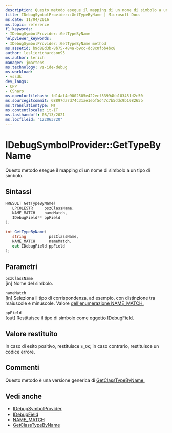 ```yaml
---
description: Questo metodo esegue il mapping di un nome di simbolo a un tipo di simbolo.
title: IDebugSymbolProvider::GetTypeByName | Microsoft Docs
ms.date: 11/04/2016
ms.topic: reference
f1_keywords:
- IDebugSymbolProvider::GetTypeByName
helpviewer_keywords:
- IDebugSymbolProvider::GetTypeByName method
ms.assetid: b9d88d3b-8b75-484a-b9cc-dc8c0fbb4bc8
author: leslierichardson95
ms.author: lerich
manager: jmartens
ms.technology: vs-ide-debug
ms.workload:
- vssdk
dev_langs:
- CPP
- CSharp
ms.openlocfilehash: fd14af4e9002505e422ecf53994bb183451d2c50
ms.sourcegitcommit: 68897da7d74c31ae1ebf5d47c7b5ddc9b108265b
ms.translationtype: MT
ms.contentlocale: it-IT
ms.lasthandoff: 08/13/2021
ms.locfileid: "122063720"
---
```

# <a name="idebugsymbolprovidergettypebyname"></a>IDebugSymbolProvider::GetTypeByName
Questo metodo esegue il mapping di un nome di simbolo a un tipo di simbolo.

## <a name="syntax"></a>Sintassi

```cpp
HRESULT GetTypeByName( 
   LPCOLESTR     pszClassName,
   NAME_MATCH    nameMatch,
   IDebugField** ppField
);
```

```csharp
int GetTypeByName(
   string          pszClassName,
   NAME_MATCH      nameMatch,
   out IDebugField ppField
);
```

## <a name="parameters"></a>Parametri
`pszClassName`\
[in] Nome del simbolo.

`nameMatch`\
[in] Seleziona il tipo di corrispondenza, ad esempio, con distinzione tra maiuscole e minuscole. Valore [dell'enumerazione NAME_MATCH.](../../../extensibility/debugger/reference/name-match.md)

`ppField`\
[out] Restituisce il tipo di simbolo come [oggetto IDebugField.](../../../extensibility/debugger/reference/idebugfield.md)

## <a name="return-value"></a>Valore restituito
 In caso di esito positivo, restituisce `S_OK`; in caso contrario, restituisce un codice errore.

## <a name="remarks"></a>Commenti
 Questo metodo è una versione generica di [GetClassTypeByName.](../../../extensibility/debugger/reference/idebugsymbolprovider-getclasstypebyname.md)

## <a name="see-also"></a>Vedi anche
- [IDebugSymbolProvider](../../../extensibility/debugger/reference/idebugsymbolprovider.md)
- [IDebugField](../../../extensibility/debugger/reference/idebugfield.md)
- [NAME_MATCH](../../../extensibility/debugger/reference/name-match.md)
- [GetClassTypeByName](../../../extensibility/debugger/reference/idebugsymbolprovider-getclasstypebyname.md)
